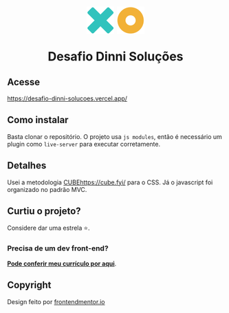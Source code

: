 <h1 align="center">
    <img src="./src/imgs/cross.svg" width=64px height=64px>
    <img src="./src/imgs/circle.svg" width=64px height=64px>
    <p align="center">Desafio Dinni Soluções</p>
</h1>

## Acesse

https://desafio-dinni-solucoes.vercel.app/

## Como instalar
Basta clonar o repositório. O projeto usa `js modules`, então é necessário um plugin como `live-server` para executar corretamente.

## Detalhes
Usei a metodologia [CUBE](https://cube.fyi/)https://cube.fyi/ para o CSS. 
Já o javascript foi organizado no padrão MVC.

## Curtiu o projeto?

Considere dar uma estrela ⭐.

### Precisa de um dev front-end?

**[Pode conferir meu currículo por aqui](https://bit.ly/3h1Qewn)**.

## Copyright

Design feito por [frontendmentor.io](https://frontendmentor.io)

